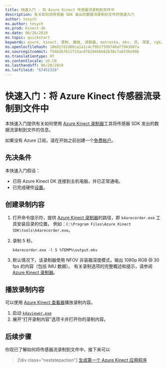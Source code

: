 ```yaml
---
title: 快速入门 - 将 Azure Kinect 传感器流录制到文件中
description: 有关如何将传感器 SDK 发出的数据流录制到文件的快速入门
author: tesych
ms.author: tesych
ms.prod: kinect-dk
ms.date: 06/26/2019
ms.topic: quickstart
keywords: azure, kinect, 录制, 播放, 读取器, matroska, mkv, 流, 深度, rgb, 相机, 彩色, imu, 音频, 传感器
ms.openlocfilehash: 18e01f81d80ca1a1c4cf9b1f599748aff943697a
ms.sourcegitcommit: f56b267b11f23ac8f6284bb662b38c7a8336e99b
ms.translationtype: HT
ms.contentlocale: zh-CN
ms.lasthandoff: 06/28/2019
ms.locfileid: "67451328"
---
```

# <a name="quickstart-record-azure-kinect-sensor-streams-to-a-file"></a>快速入门：将 Azure Kinect 传感器流录制到文件中

本快速入门提供有关如何使用 [Azure Kinect 录制器](azure-kinect-recorder.md)工具将传感器 SDK 发出的数据流录制到文件的信息。

如果没有 Azure 订阅，请在开始之前创建一个[免费帐户](https://azure.microsoft.com/free/?WT.mc_id=A261C142F)。

## <a name="prerequisites"></a>先决条件

本快速入门假设：

- 已将 Azure Kinect DK 连接到主机电脑，并已正常通电。
- 已完成硬件[设置](set-up-azure-kinect-dk.md)。

## <a name="create-recording"></a>创建录制内容

1. 打开命令提示符，提供 [Azure Kinect 录制器](azure-kinect-recorder.md)的路径，即 `k4arecorder.exe` 工具安装目录的位置。 例如：`C:\Program Files\Azure Kinect SDK\tools\k4arecorder.exe`。
2. 录制 5 秒。

    `k4arecorder.exe -l 5 %TEMP%\output.mkv`

3. 默认情况下，该录制器使用 NFOV 非装箱深度模式，输出 1080p RGB @ 30 fps 的内容（包括 IMU 数据）。 有关录制选项的完整概述和提示，请参阅 [Azure Kinect 录制器](azure-kinect-recorder.md)。

## <a name="play-back-recording"></a>播放录制内容

可以使用 [Azure Kinect 查看器](azure-kinect-viewer.md)播放录制内容。

1. 启动 [`k4aviewer.exe`](azure-kinect-viewer.md)
2. 展开“打开录制内容”选项卡并打开你的录制内容。 

## <a name="next-steps"></a>后续步骤

你现已了解如何将传感器流录制到文件中，接下来可以

> [!div class="nextstepaction"]
> [生成第一个 Azure Kinect 应用程序](build-first-app.md)
